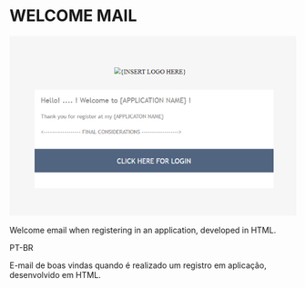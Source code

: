 # WELCOME MAIL

<img src="exemple.png" alt="exemple">

Welcome email when registering in an application, developed in HTML.

PT-BR

E-mail de boas vindas quando é realizado um registro em aplicação, desenvolvido em HTML.